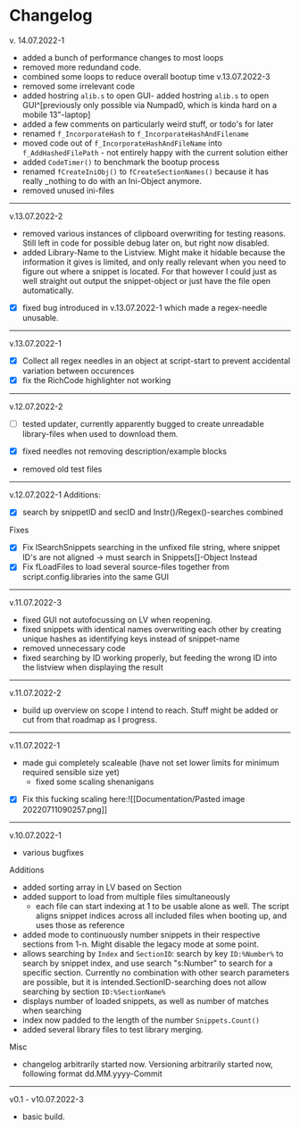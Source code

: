# Changelog
v. 14.07.2022-1
- added a bunch of performance changes to most loops
- removed more redundand code.
- combined some loops to reduce overall bootup time
v.13.07.2022-3
- removed some irrelevant code
- added hostring `alib.s` to open GUI- added hostring `alib.s` to open GUI^[previously only possible via Numpad0, which is kinda hard on a mobile 13"-laptop]
- added a few comments on particularly weird stuff, or todo's for later
- renamed `f_IncorporateHash` to `f_IncorporateHashAndFilename`
- moved code out of `f_IncorporateHashAndFileName` into `f_AddHashedFilePath`  - not entirely happy with the current solution either
- added `CodeTimer()` to benchmark the bootup process
- renamed `fCreateIniObj()` to `fCreateSectionNames()` because it has really _nothing to do with an Ini-Object anymore.
- removed unused ini-files

---
v.13.07.2022-2
- removed various instances of clipboard overwriting for testing reasons. Still left in code for possible debug later on, but right now disabled.
- added Library-Name to the Listview. Might make it hidable because the information it gives is limited, and only really relevant when you need to figure out where a snippet is located. For that however I could just as well straight out output the snippet-object or just have the file open automatically.
- [x] fixed bug introduced in v.13.07.2022-1 which made a regex-needle unusable.
---
v.13.07.2022-1
- [x] Collect all regex needles in an object at script-start to prevent accidental variation between occurences
- [x] fix the RichCode highlighter not working
---
v.12.07.2022-2
- [ ] tested updater, currently apparently bugged to create unreadable library-files when used to download them.
- [x] fixed needles not removing description/example blocks


- removed old test files

---
v.12.07.2022-1
Additions: 
- [x] search by snippetID and secID and Instr()/Regex()-searches combined

Fixes
- [x] Fix lSearchSnippets searching in the unfixed file string, where snippet ID's are not aligned → must search in Snippets[]-Object Instead
- [x] Fix fLoadFiles to load several source-files together from script.config.libraries into the same GUI

---
v.11.07.2022-3
- fixed GUI not autofocussing on LV when reopening.
- fixed snippets with identical names overwriting each other by creating unique hashes as identifying keys instead of snippet-name
- removed unnecessary code
- fixed searching by ID working properly, but feeding the wrong ID into the listview when displaying the result




---
v.11.07.2022-2
- build up overview on scope I intend to reach. Stuff might be added or cut from that roadmap as I progress.
---
v.11.07.2022-1
- made gui completely scaleable (have not set lower limits for minimum required sensible size yet)
	- fixed some scaling shenanigans
- [x] Fix this fucking scaling here:![[Documentation/Pasted image 20220711090257.png]]
---
v.10.07.2022-1
- various bugfixes

Additions
- added sorting array in LV based on Section
- added support to load from multiple files simultaneously
	- each file can start indexing at 1 to be usable alone as well. The script aligns snippet indices across all included files when booting up, and uses those as reference
- added mode to continuously number snippets in their respective sections from 1-n. Might disable the legacy mode at some point.
- allows searching by `Index` and `SectionID`: search by key `ID:%Number%` to search by snippet index, and use search "s:Number" to search for a specific section. Currently no combination with other search parameters are possible, but it is intended.SectionID-searching does not allow searching by section `ID:%SectionName%`
- displays number of loaded snippets, as well as number of matches when searching
- index now padded to the length of the number `Snippets.Count()`
- added several library files to test library merging.

Misc
- changelog arbitrarily started now. Versioning arbitrarily started now, following format dd.MM.yyyy-Commit


---

v0.1 - v10.07.2022-3
- basic build. 